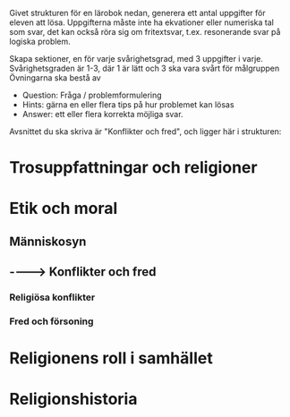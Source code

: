 Givet strukturen för en lärobok nedan, generera ett antal uppgifter för eleven att lösa.
Uppgifterna måste inte ha ekvationer eller numeriska tal som svar, det kan också röra sig om fritextsvar, t.ex. resonerande svar på logiska problem.

Skapa sektioner, en för varje svårighetsgrad, med 3 uppgifter i varje.
Svårighetsgraden är 1-3, där 1 är lätt och 3 ska vara svårt för målgruppen
Övningarna ska bestå av
* Question: Fråga / problemformulering
* Hints: gärna en eller flera tips på hur problemet kan lösas 
* Answer: ett eller flera korrekta möjliga svar.

Avsnittet du ska skriva är "Konflikter och fred", och ligger här i strukturen:
# Trosuppfattningar och religioner
# Etik och moral
## Människosyn
## ----> Konflikter och fred
### Religiösa konflikter
### Fred och försoning
# Religionens roll i samhället
# Religionshistoria
